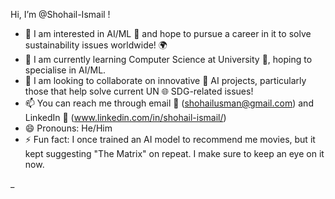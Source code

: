 Hi, I’m @Shohail-Ismail !

- 👀 I am interested in AI/ML 🤖 and hope to pursue a career in it to solve sustainability issues worldwide! 🌍
- 🌱 I am currently learning Computer Science at University 🏫, hoping to specialise in AI/ML.
- 💞️ I am looking to collaborate on innovative 🧠 AI projects, particularly those that help solve current UN 🌐 SDG-related issues!
- 📫 You can reach me through email 📩 (shohailusman@gmail.com) and LinkedIn 🔗 (www.linkedin.com/in/shohail-ismail/)
- 😄 Pronouns: He/Him
- ⚡ Fun fact: I once trained an AI model to recommend me movies, but it kept suggesting "The Matrix" on repeat. I make sure to keep an eye on it now.

<!---
Shohail-Ismail/Shohail-Ismail is a ✨ special ✨ repository because its `README.md` (this file) appears on your GitHub profile.
You can click the Preview link to take a look at your changes.
--->
_

